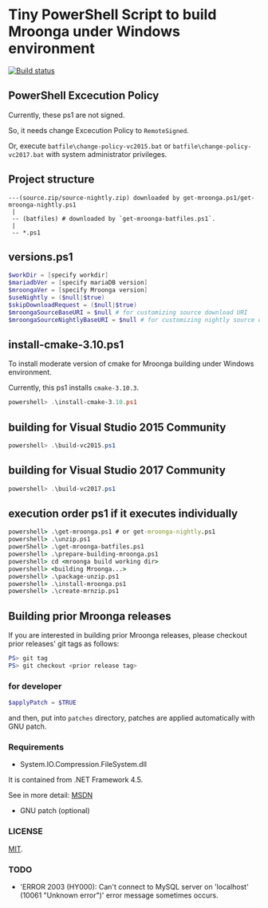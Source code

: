 Tiny PowerShell Script to build Mroonga under Windows environment
===

[![Build status](https://ci.appveyor.com/api/projects/status/2xsau53jpm9cpu3y/branch/master?svg=true)](https://ci.appveyor.com/project/cosmo0920/powershell-for-mroonga-building/branch/master)

## PowerShell Excecution Policy

Currently, these ps1 are not signed.

So, it needs change Excecution Policy to `RemoteSigned`.

Or, execute `batfile\change-policy-vc2015.bat` or `batfile\change-policy-vc2017.bat` with system administrator privileges.

## Project structure

```log
---(source.zip/source-nightly.zip) downloaded by get-mroonga.ps1/get-mroonga-nightly.ps1
 |
 -- (batfiles) # downloaded by `get-mroonga-batfiles.ps1`.
 |
 -- *.ps1
```

## versions.ps1

```powershell
$workDir = [specify workdir]
$mariadbVer = [specify mariaDB version]
$mroongaVer = [specify Mroonga version]
$useNightly = ($null|$true)
$skipDownloadRequest = ($null|$true)
$mroongaSourceBaseURI = $null # for customizing source download URI
$mroongaSourceNightlyBaseURI = $null # for customizing nightly source download URI
```

## install-cmake-3.10.ps1

To install moderate version of cmake for Mroonga building under Windows environment.

Currently, this ps1 installs `cmake-3.10.3`.

```powershell
powershell> .\install-cmake-3.10.ps1
```

## building for Visual Studio 2015 Community

```powershell
powershell> .\build-vc2015.ps1
```

## building for Visual Studio 2017 Community

```powershell
powershell> .\build-vc2017.ps1
```

## execution order ps1 if it executes individually

```bat
powershell> .\get-mroonga.ps1 # or get-mroonga-nightly.ps1
powershell> .\unzip.ps1
powerShell> .\get-mroonga-batfiles.ps1
powershell> .\prepare-building-mroonga.ps1
powershell> cd <mroonga build working dir>
powershell> <building Mroonga...>
powershell> .\package-unzip.ps1
powershell> .\install-mroonga.ps1
powershell> .\create-mrnzip.ps1
```

## Building prior Mroonga releases

If you are interested in building prior Mroonga releases, please checkout prior releases' git tags as follows:


```powershell
PS> git tag
PS> git checkout <prior release tag>
```

### for developer

```powershell
$applyPatch = $TRUE
```

and then, put into `patches` directory, patches are applied automatically with GNU patch.

### Requirements

* System.IO.Compression.FileSystem.dll

It is contained from .NET Framework 4.5.

See in more detail: [MSDN](http://msdn.microsoft.com/ja-jp/library/system.io.compression.zipfile.aspx)

* GNU patch (optional)

### LICENSE

[MIT](LICENSE).

### TODO

* 'ERROR 2003 (HY000): Can't connect to MySQL server on 'localhost' (10061 "Unknown error")' error message sometimes occurs.
